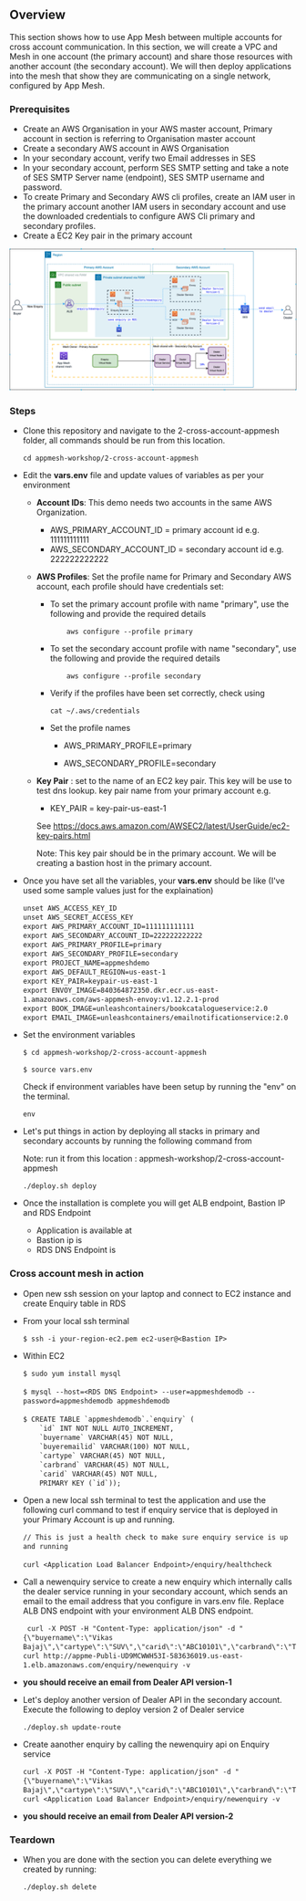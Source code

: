 ## Overview

This section shows how to use App Mesh between multiple accounts for cross account communication. In this section, we will create a VPC and Mesh in one account (the primary account) and share those resources with another account (the secondary account). We will then deploy applications into the mesh that show they are communicating on a single network, configured by App Mesh.

### Prerequisites
- Create an AWS Organisation in your AWS master account, Primary account in section is referring to Organisation master account
- Create a secondary AWS account in AWS Organisation
- In your secondary account, verify two Email addresses in SES
- In your secondary account, perform SES SMTP setting and take a note of SES SMTP Server name (endpoint), SES SMTP username and password.
- To create Primary and Secondary AWS cli profiles, create an IAM user in the primary account another IAM users in secondary account and use the downloaded credentials to configure AWS Cli primary and secondary profiles.
- Create a EC2 Key pair in the primary account


![](./CrossAccount.png)

### Steps

- Clone this repository and navigate to the 2-cross-account-appmesh folder, all commands should be run from this location.
    ```
    cd appmesh-workshop/2-cross-account-appmesh
    ```
- Edit the **vars.env** file and update values of variables as per your environment
    - **Account IDs**: This demo needs two accounts in the same AWS Organization.
        - AWS_PRIMARY_ACCOUNT_ID = primary account id e.g. 111111111111
        - AWS_SECONDARY_ACCOUNT_ID = secondary account id e.g. 222222222222
    - **AWS Profiles**: Set the profile name for Primary and Secondary AWS account, each profile should have credentials set:
        - To set the primary account profile with name "primary", use the following and provide the required details
            ```
                aws configure --profile primary
            ```
        - To set the secondary account profile with name "secondary", use the following and provide the required details
            ```
                aws configure --profile secondary
            ```
        - Verify if the profiles have been set correctly, check using

            ```
            cat ~/.aws/credentials
            ```
        - Set the profile names

            - AWS_PRIMARY_PROFILE=primary

            - AWS_SECONDARY_PROFILE=secondary

    - **Key Pair** : set to the name of an EC2 key pair. This key will be use to test dns lookup. key pair name from your primary account e.g. 
        - KEY_PAIR = key-pair-us-east-1

        See https://docs.aws.amazon.com/AWSEC2/latest/UserGuide/ec2-key-pairs.html
        
        Note: This key pair should be in the primary account. We will be creating a bastion host in the primary account.
   
- Once you have set all the variables, your **vars.env** should be like (I've used some sample values just for the explaination)

    ```
    unset AWS_ACCESS_KEY_ID
    unset AWS_SECRET_ACCESS_KEY
    export AWS_PRIMARY_ACCOUNT_ID=111111111111
    export AWS_SECONDARY_ACCOUNT_ID=222222222222
    export AWS_PRIMARY_PROFILE=primary
    export AWS_SECONDARY_PROFILE=secondary
    export PROJECT_NAME=appmeshdemo
    export AWS_DEFAULT_REGION=us-east-1
    export KEY_PAIR=keypair-us-east-1
    export ENVOY_IMAGE=840364872350.dkr.ecr.us-east-1.amazonaws.com/aws-appmesh-envoy:v1.12.2.1-prod
    export BOOK_IMAGE=unleashcontainers/bookcatalogueservice:2.0
    export EMAIL_IMAGE=unleashcontainers/emailnotificationservice:2.0
    ```

- Set the environment variables

    ```
    $ cd appmesh-workshop/2-cross-account-appmesh
    
    ```

    ```
    $ source vars.env
    ```

    Check if environment variables have been setup by running the "env" on the terminal.

    ```
    env

    ```

- Let's put things in action by deploying all stacks in primary and secondary accounts by running the following command from 

    Note: run it from this location : appmesh-workshop/2-cross-account-appmesh
           
    ```
    ./deploy.sh deploy

    ```
- Once the installation is complete you will get ALB endpoint, Bastion IP and RDS Endpoint
    - Application is available at <Application Load Balancer Endpoint>
    - Bastion ip is <Bastion IP>
    - RDS DNS Endpoint is <RDS DNS Endpoint>

### Cross account mesh in action

- Open new ssh session on your laptop and connect to EC2 instance and create Enquiry table in RDS

- From your local ssh terminal
    ```
    $ ssh -i your-region-ec2.pem ec2-user@<Bastion IP>
    ```

- Within EC2

    ```
    $ sudo yum install mysql

    $ mysql --host=<RDS DNS Endpoint> --user=appmeshdemodb --password=appmeshdemodb appmeshdemodb

    $ CREATE TABLE `appmeshdemodb`.`enquiry` (
        `id` INT NOT NULL AUTO_INCREMENT,
        `buyername` VARCHAR(45) NOT NULL,
        `buyeremailid` VARCHAR(100) NOT NULL,
        `cartype` VARCHAR(45) NOT NULL,
        `carbrand` VARCHAR(45) NOT NULL,
        `carid` VARCHAR(45) NOT NULL,
        PRIMARY KEY (`id`));
    ```
- Open a new local ssh terminal to test the application and use the following curl command to test if enquiry service that is deployed in your Primary Account is up and running.

    ```
    // This is just a health check to make sure enquiry service is up and running

    curl <Application Load Balancer Endpoint>/enquiry/healthcheck
    ```
- Call a newenquiry service to create a new enquiry which internally calls the dealer service running in your secondary account, which sends an email to the email address that you configure in vars.env file. Replace ALB DNS endpoint with your environment ALB DNS endpoint.

    ```
     curl -X POST -H "Content-Type: application/json" -d "{\"buyername\":\"Vikas Bajaj\",\"cartype\":\"SUV\",\"carid\":\"ABC10101\",\"carbrand\":\"Toyota\",\"buyeremailid\":\"testemail@gmail.com\"}" curl http://appme-Publi-UD9MCWWH53I-583636019.us-east-1.elb.amazonaws.com/enquiry/newenquiry -v

    ```
- **you should receive an email from Dealer API version-1**

- Let's deploy another version of Dealer API in the secondary account. Execute the following to deploy version 2 of Dealer service

    ```
    ./deploy.sh update-route
    ```
- Create aanother enquiry by calling the newenquiry api on Enquiry service
    ```
    curl -X POST -H "Content-Type: application/json" -d "{\"buyername\":\"Vikas Bajaj\",\"cartype\":\"SUV\",\"carid\":\"ABC10101\",\"carbrand\":\"Toyota\",\"buyeremailid\":\"testemail@gmail.com\"}" curl <Application Load Balancer Endpoint>/enquiry/newenquiry -v
    ```

- **you should receive an email from Dealer API version-2**

### Teardown
- When you are done with the section you can delete everything we created by running:

    ```
    ./deploy.sh delete
    ```



